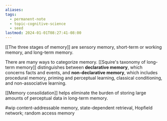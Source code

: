 ```yaml
---
aliases: 
tags:
  - permanent-note
  - topic-cognitive-science
  - seed
lastmod: 2024-01-01T08:27:41-08:00
---
```

[[The three stages of memory]] are sensory memory, short-term or working memory, and long-term memory.

There are many ways to categorize memory. [[Squire's taxonomy of long-term memory]] distinguishes between **declarative memory**, which concerns facts and events, and **non-declarative memory**, which includes procedural memory, priming and perceptual learning, classical conditioning, and non-associative learning.

[[Memory consolidation]] helps eliminate the burden of storing large amounts of perceptual data in long-term memory.

#wip content-addressable memory, state-dependent retrieval, Hopfield network; random access memory